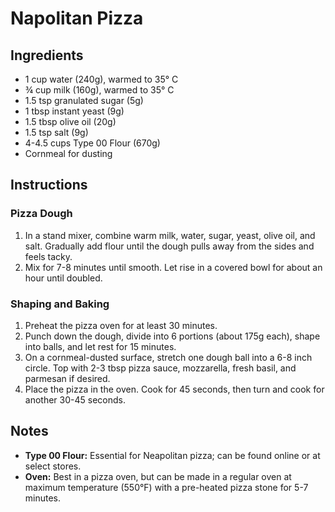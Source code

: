 # Napolitan Pizza

## Ingredients

- 1 cup water (240g), warmed to 35° C
- ¾ cup milk (160g), warmed to 35° C
- 1.5 tsp granulated sugar (5g)
- 1 tbsp instant yeast (9g)
- 1.5 tbsp olive oil (20g)
- 1.5 tsp salt (9g)
- 4-4.5 cups Type 00 Flour (670g)
- Cornmeal for dusting

## Instructions

### Pizza Dough

1. In a stand mixer, combine warm milk, water, sugar, yeast, olive oil, and salt. Gradually add flour until the dough pulls away from the sides and feels tacky.
2. Mix for 7-8 minutes until smooth. Let rise in a covered bowl for about an hour until doubled.

### Shaping and Baking

1. Preheat the pizza oven for at least 30 minutes.
2. Punch down the dough, divide into 6 portions (about 175g each), shape into balls, and let rest for 15 minutes.
3. On a cornmeal-dusted surface, stretch one dough ball into a 6-8 inch circle. Top with 2-3 tbsp pizza sauce, mozzarella, fresh basil, and parmesan if desired.
4. Place the pizza in the oven. Cook for 45 seconds, then turn and cook for another 30-45 seconds.

## Notes

- **Type 00 Flour:** Essential for Neapolitan pizza; can be found online or at select stores.
- **Oven:** Best in a pizza oven, but can be made in a regular oven at maximum temperature (550°F) with a pre-heated pizza stone for 5-7 minutes.
